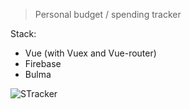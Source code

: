 > Personal budget / spending tracker

Stack:
- Vue (with Vuex and Vue-router)
- Firebase
- Bulma

![STracker](https://user-images.githubusercontent.com/15229355/35649859-37865d86-06d2-11e8-9436-7f51af5ca106.png)
